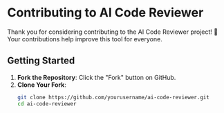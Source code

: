 # Contributing to AI Code Reviewer

Thank you for considering contributing to the AI Code Reviewer project! 🎉 Your contributions help improve this tool for everyone.

## Getting Started
1. **Fork the Repository**: Click the "Fork" button on GitHub.
2. **Clone Your Fork**:
   ```sh
   git clone https://github.com/yourusername/ai-code-reviewer.git
   cd ai-code-reviewer
